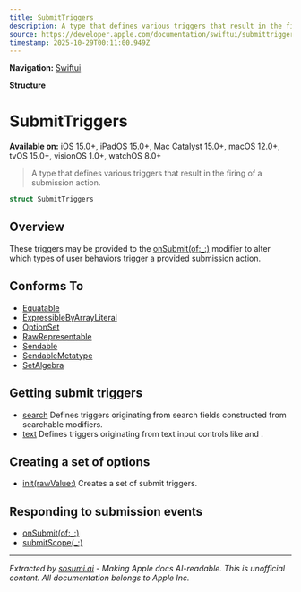 ```yaml
---
title: SubmitTriggers
description: A type that defines various triggers that result in the firing of a submission action.
source: https://developer.apple.com/documentation/swiftui/submittriggers
timestamp: 2025-10-29T00:11:00.949Z
---
```


**Navigation:** [Swiftui](/documentation/swiftui)

**Structure**

# SubmitTriggers

**Available on:** iOS 15.0+, iPadOS 15.0+, Mac Catalyst 15.0+, macOS 12.0+, tvOS 15.0+, visionOS 1.0+, watchOS 8.0+

> A type that defines various triggers that result in the firing of a submission action.

```swift
struct SubmitTriggers
```

## Overview

These triggers may be provided to the [onSubmit(of:_:)](/documentation/swiftui/view/onsubmit(of:_:)) modifier to alter which types of user behaviors trigger a provided submission action.

## Conforms To

- [Equatable](/documentation/Swift/Equatable)
- [ExpressibleByArrayLiteral](/documentation/Swift/ExpressibleByArrayLiteral)
- [OptionSet](/documentation/Swift/OptionSet)
- [RawRepresentable](/documentation/Swift/RawRepresentable)
- [Sendable](/documentation/Swift/Sendable)
- [SendableMetatype](/documentation/Swift/SendableMetatype)
- [SetAlgebra](/documentation/Swift/SetAlgebra)

## Getting submit triggers

- [search](/documentation/swiftui/submittriggers/search) Defines triggers originating from search fields constructed from searchable modifiers.
- [text](/documentation/swiftui/submittriggers/text) Defines triggers originating from text input controls like  and .

## Creating a set of options

- [init(rawValue:)](/documentation/swiftui/submittriggers/init(rawvalue:)) Creates a set of submit triggers.

## Responding to submission events

- [onSubmit(of:_:)](/documentation/swiftui/view/onsubmit(of:_:))
- [submitScope(_:)](/documentation/swiftui/view/submitscope(_:))

---

*Extracted by [sosumi.ai](https://sosumi.ai) - Making Apple docs AI-readable.*
*This is unofficial content. All documentation belongs to Apple Inc.*
